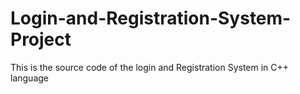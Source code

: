 # Login-and-Registration-System-Project
This is the source code of the login and Registration System in C++ language
